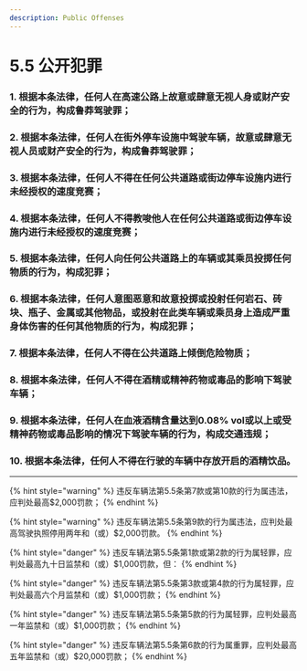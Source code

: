 ```yaml
---
description: Public Offenses
---
```


# 5.5 公开犯罪

### 1. 根据本条法律，任何人在高速公路上故意或肆意无视人身或财产安全的行为，构成鲁莽驾驶罪；


### 2. 根据本条法律，任何人在街外停车设施中驾驶车辆，故意或肆意无视人员或财产安全的行为，构成鲁莽驾驶罪；


### 3. 根据本条法律，任何人不得在任何公共道路或街边停车设施内进行未经授权的速度竞赛；


### 4. 根据本条法律，任何人不得教唆他人在任何公共道路或街边停车设施内进行未经授权的速度竞赛；


### 5. 根据本条法律，任何人向任何公共道路上的车辆或其乘员投掷任何物质的行为，构成犯罪；


### 6. 根据本条法律，任何人意图恶意和故意投掷或投射任何岩石、砖块、瓶子、金属或其他物品，或投射在此类车辆或乘员身上造成严重身体伤害的任何其他物质的行为，构成犯罪；


### 7. 根据本条法律，任何人不得在公共道路上倾倒危险物质；


### 8. 根据本条法律，任何人不得在酒精或精神药物或毒品的影响下驾驶车辆；


### 9. 根据本条法律，任何人在血液酒精含量达到0.08% vol或以上或受精神药物或毒品影响的情况下驾驶车辆的行为，构成交通违规；


### 10.  根据本条法律，任何人不得在行驶的车辆中存放开启的酒精饮品。

***

{% hint style="warning" %}
违反车辆法第5.5条第7款或第10款的行为属违法，应判处最高$2,000罚款；
{% endhint %}

{% hint style="warning" %}
违反车辆法第5.5条第9款的行为属违法，应判处最高驾驶执照停用两年和（或）$2,000罚款。
{% endhint %}

{% hint style="danger" %}
违反车辆法第5.5条第1款或第2款的行为属轻罪，应判处最高九十日监禁和（或）$1,000罚款，但：
{% endhint %}

{% hint style="danger" %}
违反车辆法第5.5条第3款或第4款的行为属轻罪，应判处最高六个月监禁和（或）$1,000罚款；
{% endhint %}

{% hint style="danger" %}
违反车辆法第5.5条第5款的行为属轻罪，应判处最高一年监禁和（或）$1,000罚款；
{% endhint %}

{% hint style="danger" %}
违反车辆法第5.5条第6款的行为属重罪，应判处最高五年监禁和（或）$20,000罚款；
{% endhint %}